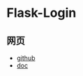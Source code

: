
# Flask-Login

## 网页

- [github](https://github.com/maxcountryman/flask-login)
- [doc](https://flask-login.readthedocs.io/en/latest/)

